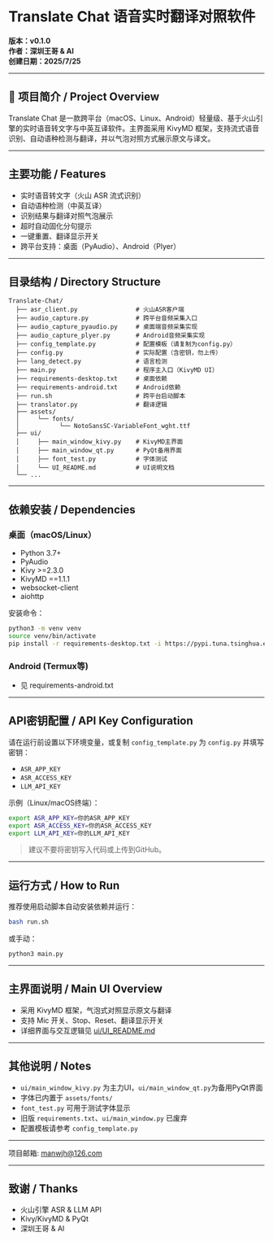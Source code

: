 # Translate Chat 语音实时翻译对照软件

**版本：v0.1.0**  
**作者：深圳王哥 & AI**  
**创建日期：2025/7/25**  

---

## 🧭 项目简介 / Project Overview

Translate Chat 是一款跨平台（macOS、Linux、Android）轻量级、基于火山引擎的实时语音转文字与中英互译软件。主界面采用 KivyMD 框架，支持流式语音识别、自动语种检测与翻译，并以气泡对照方式展示原文与译文。

---

## 主要功能 / Features
- 实时语音转文字（火山 ASR 流式识别）
- 自动语种检测（中英互译）
- 识别结果与翻译对照气泡展示
- 超时自动固化分句提示
- 一键重置、翻译显示开关
- 跨平台支持：桌面（PyAudio）、Android（Plyer）

---

## 目录结构 / Directory Structure

```
Translate-Chat/
  ├── asr_client.py                # 火山ASR客户端
  ├── audio_capture.py             # 跨平台音频采集入口
  ├── audio_capture_pyaudio.py     # 桌面端音频采集实现
  ├── audio_capture_plyer.py       # Android音频采集实现
  ├── config_template.py           # 配置模板（请复制为config.py）
  ├── config.py                    # 实际配置（含密钥，勿上传）
  ├── lang_detect.py               # 语言检测
  ├── main.py                      # 程序主入口（KivyMD UI）
  ├── requirements-desktop.txt     # 桌面依赖
  ├── requirements-android.txt     # Android依赖
  ├── run.sh                       # 跨平台启动脚本
  ├── translator.py                # 翻译逻辑
  ├── assets/
  │     └── fonts/
  │           └── NotoSansSC-VariableFont_wght.ttf
  ├── ui/
  │     ├── main_window_kivy.py    # KivyMD主界面
  │     ├── main_window_qt.py      # PyQt备用界面
  │     ├── font_test.py           # 字体测试
  │     └── UI_README.md           # UI说明文档
  └── ...
```

---

## 依赖安装 / Dependencies

### 桌面（macOS/Linux）
- Python 3.7+
- PyAudio
- Kivy >=2.3.0
- KivyMD ==1.1.1
- websocket-client
- aiohttp

安装命令：
```bash
python3 -m venv venv
source venv/bin/activate
pip install -r requirements-desktop.txt -i https://pypi.tuna.tsinghua.edu.cn/simple
```

### Android (Termux等)
- 见 requirements-android.txt

---

## API密钥配置 / API Key Configuration

请在运行前设置以下环境变量，或复制 `config_template.py` 为 `config.py` 并填写密钥：
- `ASR_APP_KEY`
- `ASR_ACCESS_KEY`
- `LLM_API_KEY`

示例（Linux/macOS终端）：
```bash
export ASR_APP_KEY=你的ASR_APP_KEY
export ASR_ACCESS_KEY=你的ASR_ACCESS_KEY
export LLM_API_KEY=你的LLM_API_KEY
```
> 建议不要将密钥写入代码或上传到GitHub。

---

## 运行方式 / How to Run

推荐使用启动脚本自动安装依赖并运行：
```bash
bash run.sh
```
或手动：
```bash
python3 main.py
```

---

## 主界面说明 / Main UI Overview

- 采用 KivyMD 框架，气泡式对照显示原文与翻译
- 支持 Mic 开关、Stop、Reset、翻译显示开关
- 详细界面与交互逻辑见 [ui/UI_README.md](ui/UI_README.md)

---

## 其他说明 / Notes
- `ui/main_window_kivy.py` 为主力UI，`ui/main_window_qt.py`为备用PyQt界面
- 字体已内置于 `assets/fonts/`
- `font_test.py` 可用于测试字体显示
- 旧版 `requirements.txt`、`ui/main_window.py` 已废弃
- 配置模板请参考 `config_template.py`

---

项目邮箱: manwjh@126.com

---

## 致谢 / Thanks
- 火山引擎 ASR & LLM API
- Kivy/KivyMD & PyQt
- 深圳王哥 & AI 